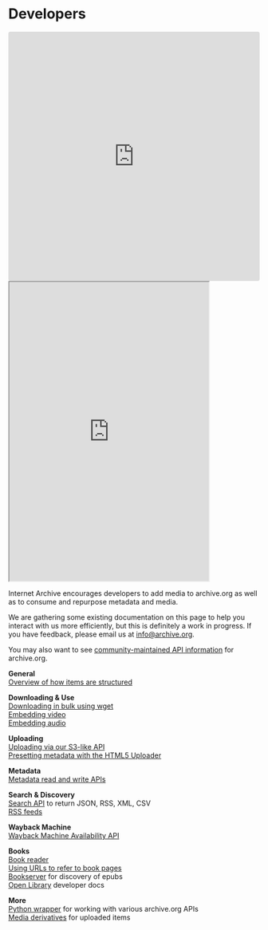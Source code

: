 # Developers

<iframe src="https://codesandbox.io/embed/great-chaplygin-sxcyx?fontsize=14&hidenavigation=1&theme=dark"
     style="width:100%; height:500px; border:0; border-radius: 4px; overflow:hidden;"
     title="Search Archive"
     allow="accelerometer; ambient-light-sensor; camera; encrypted-media; geolocation; gyroscope; hid; microphone; midi; payment; usb; vr; xr-spatial-tracking"
     sandbox="allow-forms allow-modals allow-popups allow-presentation allow-same-origin allow-scripts"
   ></iframe>

<iframe src="https://archive.org/advancedsearch.php" comp-type="feed" width="400" height="600"></iframe>

Internet Archive encourages developers to add media to archive.org as well as to consume and repurpose metadata and media.

We are gathering some existing documentation on this page to help you interact with us more efficiently, but this is definitely a work in progress. If you have feedback, please email us at <info@archive.org>.

You may also want to see [community-maintained API information](https://archive.readme.io/) for archive.org.

**General**\
[Overview of how items are structured](http://blog.archive.org/2011/03/31/how-archive-org-items-are-structured/)

**Downloading & Use**\
[Downloading in bulk using wget\
](http://blog.archive.org/2012/04/26/downloading-in-bulk-using-wget/)[Embedding video](https://archive.org/help/video.php)\
[Embedding audio](https://archive.org/help/audio.php)

**Uploading**\
[Uploading via our S3-like API](https://github.com/vmbrasseur/IAS3API#internet-archive-s3-api-documentation)\
[Presetting metadata with the HTML5 Uploader](http://blog.archive.org/2013/02/08/presetting-metadata-with-the-new-beta-uploader/)

**Metadata**\
[Metadata read and write APIs](http://blog.archive.org/2013/07/04/metadata-api/)

**Search & Discovery**\
[Search API](https://archive.org/advancedsearch.php#raw) to return JSON, RSS, XML, CSV\
[RSS feeds](https://archive.org/help/rss.php)

**Wayback Machine**\
[Wayback Machine Availability API](https://archive.org/help/wayback_api.php)

**Books**\
[Book reader](https://openlibrary.org/dev/docs/bookreader)\
[Using URLs to refer to book pages\
](https://openlibrary.org/dev/docs/bookurls)[Bookserver](https://archive.org/bookserver) for discovery of epubs\
[Open Library](https://openlibrary.org/dev/docs) developer docs

**More**\
[Python wrapper](https://github.com/jjjake/ia-wrapper) for working with various archive.org APIs\
[Media derivatives](https://archive.org/help/derivatives.php) for uploaded items
